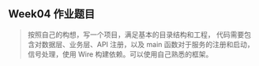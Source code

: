 ## Week04 作业题目

> 按照自己的构想，写一个项目，满足基本的目录结构和工程， 代码需要包含对数据层、业务层、API 注册，以及 main 函数对于服务的注册和启动， 信号处理，使用 Wire 构建依赖。可以使用自己熟悉的框架。
